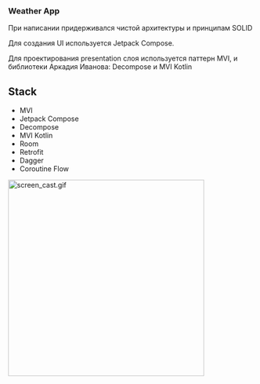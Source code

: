 ### Weather App

При написании придерживался чистой архитектуры и принципам SOLID

Для создания UI используется Jetpack Compose. 

Для проектирования presentation слоя используется паттерн MVI, и библиотеки Аркадия Иванова: Decompose и MVI Kotlin

## Stack

- MVI
- Jetpack Compose
- Decompose
- MVI Kotlin
- Room
- Retrofit
- Dagger
- Coroutine Flow

<img alt="screen_cast.gif" src=".files%2Fscreen_cast.gif" width="400"/>
